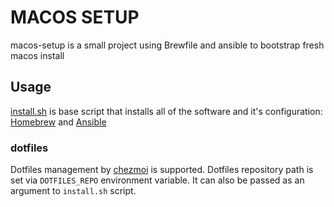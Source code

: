 # MACOS SETUP

macos-setup is a small project using Brewfile and ansible to bootstrap fresh macos install

## Usage

[install.sh](install.sh) is base script that installs all of the software and it's configuration: [Homebrew](https://brew.sh/) and [Ansible](https://www.ansible.com/)

### dotfiles

Dotfiles management by [chezmoi](https://www.chezmoi.io/) is supported. Dotfiles repository path is set via `DOTFILES_REPO` environment variable. It can also be passed as an argument to `install.sh` script.
